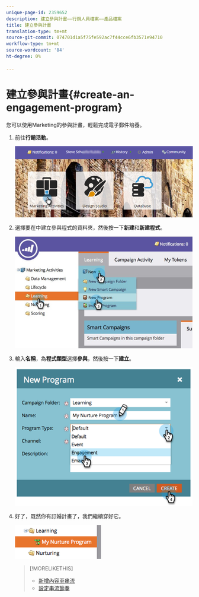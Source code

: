 ```yaml
---
unique-page-id: 2359652
description: 建立參與計畫——行銷人員檔案——產品檔案
title: 建立參與計畫
translation-type: tm+mt
source-git-commit: 074701d1a5f75fe592ac7f44cce6fb3571e94710
workflow-type: tm+mt
source-wordcount: '84'
ht-degree: 0%

---
```



# 建立參與計畫{#create-an-engagement-program}

您可以使用Marketing的參與計畫，輕鬆完成電子郵件培養。

1. 前往&#x200B;**行銷活動**。

   ![](assets/login-marketing-activities.png)

1. 選擇要在中建立參與程式的資料夾，然後按一下&#x200B;**新建**&#x200B;和&#x200B;**新建程式**。

   ![](assets/newprogramlifecycle.jpg)

1. 輸入&#x200B;**名稱**，為&#x200B;**程式類型**&#x200B;選擇&#x200B;**參與**，然後按一下&#x200B;**建立**。

   ![](assets/image2014-9-15-15-3a35-3a32.png)

1. 好了，既然你有訂婚計畫了，我們繼續穿好它。

   ![](assets/image2014-9-15-15-3a35-3a38.png)

   >[!MORELIKETHIS]
   >
   >* [新增內容至串流](/help/marketo/product-docs/email-marketing/drip-nurturing/creating-an-engagement-program/add-a-stream.md)
   >* [設定串流節奏](/help/marketo/product-docs/email-marketing/drip-nurturing/engagement-program-streams/set-stream-cadence.md)

